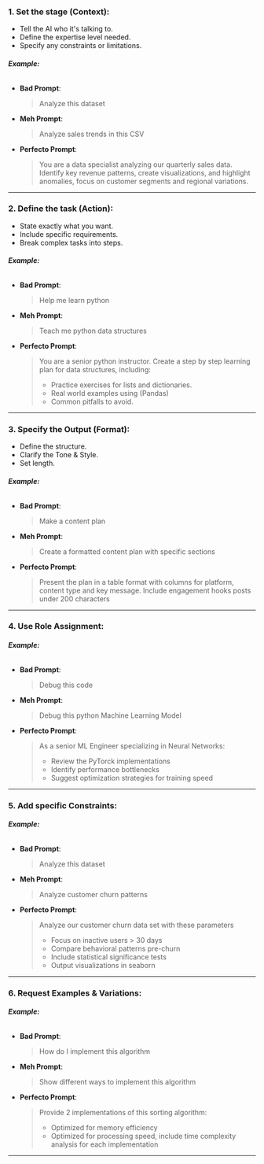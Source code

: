 ### **1. Set the stage (Context):**

- Tell the AI who it's talking to.
- Define the expertise level needed.
- Specify any constraints or limitations.

###### **Example:**

- **Bad Prompt**:
  > Analyze this dataset
- **Meh Prompt**:
  > Analyze sales trends in this CSV
- **Perfecto Prompt**:
  > You are a data specialist analyzing our quarterly sales data. Identify key revenue patterns, create visualizations, and highlight anomalies, focus on customer segments and regional variations.

---

### **2. Define the task (Action):**

- State exactly what you want.
- Include specific requirements.
- Break complex tasks into steps.

###### **Example:**

- **Bad Prompt**:
  > Help me learn python
- **Meh Prompt**:
  > Teach me python data structures
- **Perfecto Prompt**:
  > You are a senior python instructor. Create a step by step learning plan for data structures, including:
  >
  > - Practice exercises for lists and dictionaries.
  > - Real world examples using (Pandas)
  > - Common pitfalls to avoid.

---

### **3. Specify the Output (Format):**

- Define the structure.
- Clarify the Tone & Style.
- Set length.

###### **Example:**

- **Bad Prompt**:
  > Make a content plan
- **Meh Prompt**:
  > Create a formatted content plan with specific sections
- **Perfecto Prompt**:
  > Present the plan in a table format with columns for platform, content type and key message. Include engagement hooks posts under 200 characters

---

### **4. Use Role Assignment:**

###### **Example:**

- **Bad Prompt**:
  > Debug this code
- **Meh Prompt**:
  > Debug this python Machine Learning Model
- **Perfecto Prompt**:
  > As a senior ML Engineer specializing in Neural Networks:
  >
  > - Review the PyTorck implementations
  > - Identify performance bottlenecks
  > - Suggest optimization strategies for training speed

---

### **5. Add specific Constraints:**

###### **Example:**

- **Bad Prompt**:
  > Analyze this dataset
- **Meh Prompt**:
  > Analyze customer churn patterns
- **Perfecto Prompt**:
  > Analyze our customer churn data set with these parameters
  >
  > - Focus on inactive users > 30 days
  > - Compare behavioral patterns pre-churn
  > - Include statistical significance tests
  > - Output visualizations in seaborn

---

### **6. Request Examples & Variations:**

###### **Example:**

- **Bad Prompt**:
  > How do I implement this algorithm
- **Meh Prompt**:
  > Show different ways to implement this algorithm
- **Perfecto Prompt**:
  > Provide 2 implementations of this sorting algorithm:
  >
  > - Optimized for memory efficiency
  > - Optimized for processing speed, include time complexity analysis for each implementation

---
